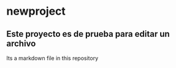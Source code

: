 # newproject

## Este proyecto es de prueba para editar un archivo

Its a markdown file in this repository
